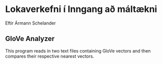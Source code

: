 # Lokaverkefni í Inngang að máltækni

Eftir Ármann Schelander

## GloVe Analyzer

This program reads in two text files containing GloVe vectors and then compares their respective nearest vectors.

